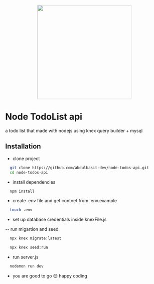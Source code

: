 
<p align="center"><a href="https://nodejs.org/en/" target="_blank"><img src="https://nodejs.org/static/images/logos/nodejs-new-pantone-white.svg" width="300"></a></p>



# Node TodoList api

a todo list that made with nodejs using knex query builder + mysql


## Installation


- clone project

```bash
  git clone https://github.com/abdulbasit-dev/node-todos-api.git
  cd node-todos-api
```
- install dependencies

```bash
  npm install
```
- create .env file and get contnet from .env.example

```bash
  touch .env
```
- set up database credentials inside knexFile.js

-- run migartion and seed

```bash
  npx knex migrate:latest 
``` 

```bash
  npx knex seed:run 
``` 

- run server.js

```bash
  nodemon run dev
```

- you are good to go 😊 happy coding


    

